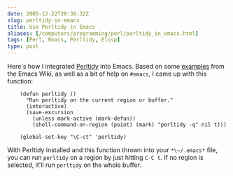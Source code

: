 ```yaml
--- 
date: 2005-12-22T20:38:32Z
slug: perltidy-in-emacs
title: Use Perltidy in Emacs
aliases: [/computers/programming/perl/perltidy_in_emacs.html]
tags: [Perl, Emacs, Perltidy, Elisp]
type: post
---
```


Here's how I integrated [Perltidy] into Emacs. Based on some [examples] from the
Emacs Wiki, as well as a bit of help on `#emacs`, I came up with this function:

``` EmacsLisp
    (defun perltidy ()
      "Run perltidy on the current region or buffer."
      (interactive)
      (save-excursion
        (unless mark-active (mark-defun))
        (shell-command-on-region (point) (mark) "perltidy -q" nil t)))

    (global-set-key "\C-ct" 'perltidy)
```

With Perltidy installed and this function thrown into your `*\~/.emacs*` file, you
can run `perltidy` on a region by just hitting `C-C t`. If no region is
selected, it'll run `perltidy` on the whole buffer.

  [Perltidy]: http://search.cpan.org/dist/Perl-Tidy "Perltidy on CPAN"
  [examples]: http://www.emacswiki.org/cgi-bin/wiki/CPerlMode
    "CPerlMode on Emacs Wiki, including Perltidy examples"
